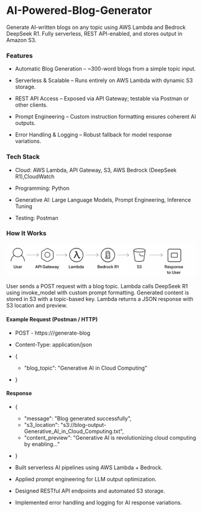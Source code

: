 # AI-Powered-Blog-Generator

Generate AI-written blogs on any topic using AWS Lambda and Bedrock DeepSeek R1. Fully serverless, REST API-enabled, and stores output in Amazon S3.

### Features

* Automatic Blog Generation – ~300-word blogs from a simple topic input.

* Serverless & Scalable – Runs entirely on AWS Lambda with dynamic S3 storage.

* REST API Access – Exposed via API Gateway; testable via Postman or other clients.

* Prompt Engineering – Custom instruction formatting ensures coherent AI outputs.

* Error Handling & Logging – Robust fallback for model response variations.

### Tech Stack

* Cloud: AWS Lambda, API Gateway, S3, AWS Bedrock (DeepSeek R1),CloudWatch

* Programming: Python

* Generative AI: Large Language Models, Prompt Engineering, Inference Tuning

* Testing: Postman

### How It Works

![Alt text](./images/img1.png)


User sends a POST request with a blog topic.
Lambda calls DeepSeek R1 using invoke_model with custom prompt formatting.
Generated content is stored in S3 with a topic-based key.
Lambda returns a JSON response with S3 location and preview.

#### Example Request (Postman / HTTP)
* POST - https://<api-gateway-endpoint>/generate-blog

* Content-Type: application/json

* {
  * "blog_topic": "Generative AI in Cloud Computing"
* }

#### Response
* {
  * "message": "Blog generated successfully",
  * "s3_location": "s3://blog-output-Generative_AI_in_Cloud_Computing.txt",
  * "content_preview": "Generative AI is revolutionizing cloud computing by enabling..."
* }

* Built serverless AI pipelines using AWS Lambda + Bedrock.

* Applied prompt engineering for LLM output optimization.

* Designed RESTful API endpoints and automated S3 storage.

* Implemented error handling and logging for AI response variations.
